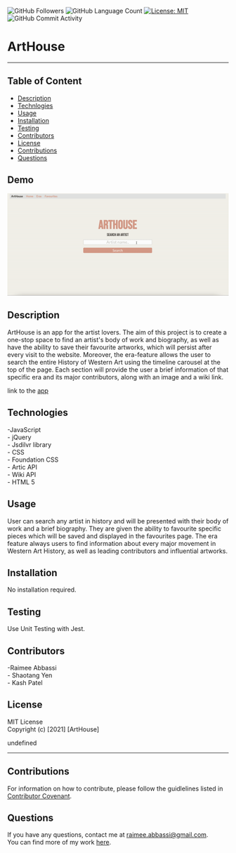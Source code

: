
  <img alt="GitHub Followers" src="https://img.shields.io/github/followers/Raimeeab"> <img alt="GitHub Language Count" src="https://img.shields.io/github/languages/count/Raimeeab/arthouse-project">  [![License: MIT](https://img.shields.io/badge/License-MIT-yellow.svg)](https://opensource.org/licenses/MIT)  <img alt="GitHub Commit Activity" src="https://img.shields.io/github/commit-activity/w/Raimeeab/arthouse-project">
  # ArtHouse
  ---

  ## Table of Content 
  
  * [Description](#description)
  * [Technlogies](#technologies)
  * [Usage](#usage)
  * [Installation](#installation)
  * [Testing](#testing)
  * [Contributors](#contributors)
  * [License](#license)
  * [Contributions](#contributions)
  * [Questions](#questions)
  
  ## Demo
  ![project-demo](https://raw.githubusercontent.com/Raimeeab/arthouse-project/main/Assets/images/Demos/arthouse-demo.gif)
  
  ## Description
  
  ArtHouse is an app for the artist lovers. The aim of this project is to create a one-stop space to find an artist's body of work and biography, as well as have the ability to save their favourite artworks, which will persist after every visit to the website. Moreover, the era-feature allows the user to search the entire History of Western Art using the timeline carousel at the top of the page. Each section will provide the user a brief information of that specific era and its major contributors, along with an image and a wiki link.
  
  link to the [app](https://raimeeab.github.io/arthouse-project/)
  
  ## Technologies
  
  -JavaScript<br>- jQuery<br>- Jsdilvr library<br>- CSS<br>- Foundation CSS<br>- Artic API<br>- Wiki API<br>- HTML 5<br>
  
  ## Usage
  
  User can search any artist in history and will be presented with their body of work and a brief biography. They are given the ability to favourite specific pieces which will be saved and displayed in the favourites page. The era feature always users to find information about every major movement in Western Art History, as well as leading contributors and influential artworks.
  
  ## Installation
  
  No installation required.
  
  ## Testing
  
  Use Unit Testing with Jest.
  
  ## Contributors
  -Raimee Abbassi<br>- Shaotang Yen<br>- Kash Patel<br>
  
  ## License
  MIT License<br>
  Copyright (c) [2021] [ArtHouse] <br>

  undefined

  ---
  
  ## Contributions
  For information on how to contribute, please follow the guidlelines listed in [Contributor Covenant](https://www.contributor-covenant.org/).

  ## Questions 
  If you have any questions, contact me at raimee.abbassi@gmail.com. <br>
  You can find more of my work [here](https://github.com/Raimeeab).
  